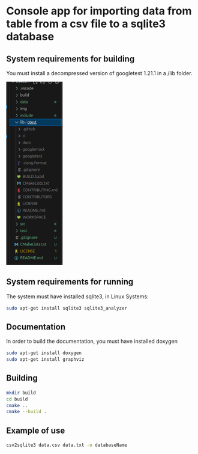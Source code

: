 # Console app for importing data from table from a csv file to a sqlite3 database

## System requirements  for building

You must install a decompressed version of googletest 1.21.1 in a /lib folder.

<img alt="img" style="width:150px;" src="img/img.png">

## System requirements  for running

The system must have installed sqlite3, in Linux Systems:

```bash
sudo apt-get install sqlite3 sqlite3_analyzer 
```

## Documentation

In order to build the documentation, you must have installed doxygen

```bash
sudo apt-get install doxygen
sudo apt-get install graphviz
```


## Building

```bash
mkdir build
cd build
cmake ..
cmake --build .
```

## Example of use

```bash
csv2sqlite3 data.csv data.txt -o databaseName
```
